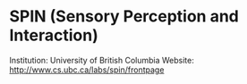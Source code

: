 # SPIN (Sensory Perception and Interaction)

Institution: University of British Columbia
Website: http://www.cs.ubc.ca/labs/spin/frontpage